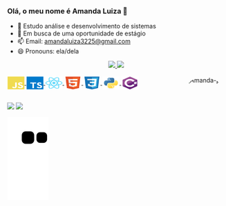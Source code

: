 ### Olá, o meu nome é Amanda Luiza 👋




- 🌱 Estudo análise e desenvolvimento de sistemas
- 💬 Em busca de uma oportunidade de estágio
- 📫 Email: amandaluiza3225@gmail.com
- 😄 Pronouns: ela/dela

<div align="center">
  <a href="https://github.com/AmandaLuiza">
  <img height="180em" src="https://github-readme-stats.vercel.app/api?username=amandaluiza&show_icons=true&theme=dracula&include_all_commits=true&count_private=true"/>
  <img height="180em" src="https://github-readme-stats.vercel.app/api/top-langs/?username=amandaluiza&layout=compact&langs_count=7&theme=dracula"/>
</div>
<div style="display: inline_block"><br>
  <img align="center" alt="Amanda-Js" height="30" width="40" src="https://raw.githubusercontent.com/devicons/devicon/master/icons/javascript/javascript-plain.svg">
  <img align="center" alt="Amanda-Ts" height="30" width="40" src="https://raw.githubusercontent.com/devicons/devicon/master/icons/typescript/typescript-plain.svg">
  <img align="center" alt="Amanda-React" height="30" width="40" src="https://raw.githubusercontent.com/devicons/devicon/master/icons/react/react-original.svg">
  <img align="center" alt="Amanda-HTML" height="30" width="40" src="https://raw.githubusercontent.com/devicons/devicon/master/icons/html5/html5-original.svg">
  <img align="center" alt="Amanda-CSS" height="30" width="40" src="https://raw.githubusercontent.com/devicons/devicon/master/icons/css3/css3-original.svg">
  <img align="center" alt="Amanda-Python" height="30" width="40" src="https://raw.githubusercontent.com/devicons/devicon/master/icons/python/python-original.svg">
  <img align="center" alt="Amanda-Csharp" height="30" width="40" src="https://raw.githubusercontent.com/devicons/devicon/master/icons/csharp/csharp-original.svg">
  <img align="right" alt="Amanda-pic" height="150" style="border-radius:50px;" src="https://scontent.fcpq3-1.fna.fbcdn.net/v/t39.30808-6/272074523_2438455062957673_3243697016627499302_n.jpg?_nc_cat=100&ccb=1-5&_nc_sid=730e14&_nc_ohc=AeW2HeGf-SsAX-Leu51&_nc_ht=scontent.fcpq3-1.fna&oh=00_AT87OddB5bL1Q_X-9KnlDtP6qC0JAX5YpwjsmPB7-7KgDw&oe=61E9F2B3">
</div>
  
  ##
 
<div> 
  <a href="https://instagram.com/luizaamanda57" target="_blank"><img src="https://img.shields.io/badge/-Instagram-%23E4405F?style=for-the-badge&logo=instagram&logoColor=white" target="_blank"></a>
  <a href="https://www.linkedin.com/in/amanda-luiza-4a68b2158" target="_blank"><img src="https://img.shields.io/badge/-LinkedIn-%230077B5?style=for-the-badge&logo=linkedin&logoColor=white" target="_blank"></a> 
 
  ![Snake animation](https://github.com/rafaballerini/rafaballerini/blob/output/github-contribution-grid-snake.svg)
 
</div>

